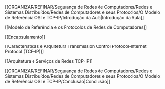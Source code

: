 [[ORGANIZAR/REFINAR/Segurança de Redes de Computadores/Redes e Sistemas Distribuídos/Redes de Computadores e seus Protocolos/O Modelo de Referência OSI e TCP-IP/Introdução da Aula|Introdução da Aula]]

[[Modelo de Referência e os Protocolos de Redes de Computadores]]

[[Encapsulamento]]

[[Características e Arquitetura Transmission Control Protocol-Internet Protocol (TCP-IP)]]

[[Arquitetura e Serviços de Redes TCP-IP]]

[[ORGANIZAR/REFINAR/Segurança de Redes de Computadores/Redes e Sistemas Distribuídos/Redes de Computadores e seus Protocolos/O Modelo de Referência OSI e TCP-IP/Conclusão|Conclusão]]